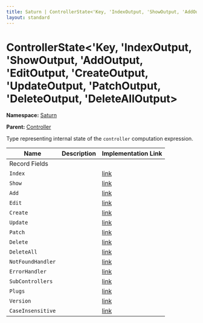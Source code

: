```yaml
---
title: Saturn | ControllerState<'Key, 'IndexOutput, 'ShowOutput, 'AddOutput, 'EditOutput, 'CreateOutput, 'UpdateOutput, 'PatchOutput, 'DeleteOutput, 'DeleteAllOutput>
layout: standard
---
```


# ControllerState<'Key, 'IndexOutput, 'ShowOutput, 'AddOutput, 'EditOutput, 'CreateOutput, 'UpdateOutput, 'PatchOutput, 'DeleteOutput, 'DeleteAllOutput>

**Namespace:** [Saturn](./saturn.html)

**Parent:** [Controller](./saturn-controller.html)

Type representing internal state of the `controller` computation expression.

| Name | Description | Implementation Link |
|-|-|-|
| Record Fields |
| `Index` | | [link](https://github.com/SaturnFramework/Saturn/tree/master/src/Saturn/Controller.fs#L40-40) |
| `Show` | | [link](https://github.com/SaturnFramework/Saturn/tree/master/src/Saturn/Controller.fs#L41-41) |
| `Add` | | [link](https://github.com/SaturnFramework/Saturn/tree/master/src/Saturn/Controller.fs#L42-42) |
| `Edit` | | [link](https://github.com/SaturnFramework/Saturn/tree/master/src/Saturn/Controller.fs#L43-43) |
| `Create` | | [link](https://github.com/SaturnFramework/Saturn/tree/master/src/Saturn/Controller.fs#L44-44) |
| `Update` | | [link](https://github.com/SaturnFramework/Saturn/tree/master/src/Saturn/Controller.fs#L45-45) |
| `Patch` | | [link](https://github.com/SaturnFramework/Saturn/tree/master/src/Saturn/Controller.fs#L46-46) |
| `Delete` | | [link](https://github.com/SaturnFramework/Saturn/tree/master/src/Saturn/Controller.fs#L47-47) |
| `DeleteAll` | | [link](https://github.com/SaturnFramework/Saturn/tree/master/src/Saturn/Controller.fs#L48-48) |
| `NotFoundHandler` | | [link](https://github.com/SaturnFramework/Saturn/tree/master/src/Saturn/Controller.fs#L50-50) |
| `ErrorHandler` | | [link](https://github.com/SaturnFramework/Saturn/tree/master/src/Saturn/Controller.fs#L51-51) |
| `SubControllers` | | [link](https://github.com/SaturnFramework/Saturn/tree/master/src/Saturn/Controller.fs#L52-52) |
| `Plugs` | | [link](https://github.com/SaturnFramework/Saturn/tree/master/src/Saturn/Controller.fs#L53-53) |
| `Version` | | [link](https://github.com/SaturnFramework/Saturn/tree/master/src/Saturn/Controller.fs#L54-54) |
| `CaseInsensitive` | | [link](https://github.com/SaturnFramework/Saturn/tree/master/src/Saturn/Controller.fs#L55-55) |